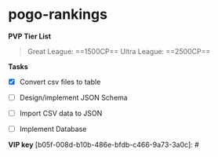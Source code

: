 # pogo-rankings

**PVP Tier List**

> Great League: ==1500CP==
> Ultra League: ==2500CP==

**Tasks**
- [x] Convert csv files to table
- [ ] Design/implement JSON Schema
- [ ] Import CSV data to JSON
- [ ] Implement Database






**VIP key**
[b05f-008d-b10b-486e-bfdb-c466-9a73-3a0c]: #


